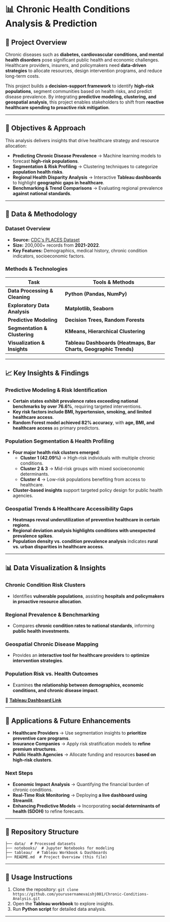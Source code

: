 # 📊 Chronic Health Conditions Analysis & Prediction

## 📌 Project Overview
Chronic diseases such as **diabetes, cardiovascular conditions, and mental health disorders** pose significant public health and economic challenges. Healthcare providers, insurers, and policymakers need **data-driven strategies** to allocate resources, design intervention programs, and reduce long-term costs. 

This project builds a **decision-support framework** to identify **high-risk populations**, segment communities based on health risks, and predict disease prevalence. By integrating **predictive modeling, clustering, and geospatial analysis**, this project enables stakeholders to shift from **reactive healthcare spending to proactive risk mitigation**.

---

## 🎯 Objectives & Approach
This analysis delivers insights that drive healthcare strategy and resource allocation:

- **Predicting Chronic Disease Prevalence** → Machine learning models to forecast **high-risk populations**.
- **Segmentation & Risk Profiling** → Clustering techniques to categorize **population health risks**.
- **Regional Health Disparity Analysis** → Interactive **Tableau dashboards** to highlight **geographic gaps in healthcare**.
- **Benchmarking & Trend Comparisons** → Evaluating regional prevalence **against national standards**.

---

## 🔬 Data & Methodology

### **Dataset Overview**
- **Source:** [CDC's PLACES Dataset](https://data.cdc.gov/d/swc5-untb)
- **Size:** 200,000+ records from **2021-2022**.
- **Key Features:** Demographics, medical history, chronic condition indicators, socioeconomic factors.

### **Methods & Technologies**
| Task | Tools & Methods |
|------|----------------|
| **Data Processing & Cleaning** | **Python (Pandas, NumPy)** |
| **Exploratory Data Analysis** | **Matplotlib, Seaborn** |
| **Predictive Modeling** | **Decision Trees, Random Forests** |
| **Segmentation & Clustering** | **KMeans, Hierarchical Clustering** |
| **Visualization & Insights** | **Tableau Dashboards (Heatmaps, Bar Charts, Geographic Trends)** |

---

## 📈 Key Insights & Findings

### **Predictive Modeling & Risk Identification**
- **Certain states exhibit prevalence rates exceeding national benchmarks by over 76.6%**, requiring targeted interventions.
- **Key risk factors include BMI, hypertension, smoking, and limited healthcare access**.
- **Random Forest model achieved 82% accuracy**, with **age, BMI, and healthcare access** as primary predictors.

### **Population Segmentation & Health Profiling**
- **Four major health risk clusters emerged**:
  - **Cluster 1 (42.09%)** → High-risk individuals with multiple chronic conditions.
  - **Cluster 2 & 3** → Mid-risk groups with mixed socioeconomic determinants.
  - **Cluster 4** → Low-risk populations benefiting from access to healthcare.
- **Cluster-based insights** support targeted policy design for public health agencies.

### **Geospatial Trends & Healthcare Accessibility Gaps**
- **Heatmaps reveal underutilization of preventive healthcare in certain regions**.
- **Regional deviation analysis highlights conditions with unexpected prevalence spikes**.
- **Population density vs. condition prevalence analysis** indicates **rural vs. urban disparities in healthcare access**.

---

## 📊 Data Visualization & Insights

### **Chronic Condition Risk Clusters**
- Identifies **vulnerable populations**, assisting **hospitals and policymakers in proactive resource allocation**.

### **Regional Prevalence & Benchmarking**
- Compares **chronic condition rates to national standards**, informing **public health investments**.

### **Geospatial Chronic Disease Mapping**
- Provides an **interactive tool for healthcare providers** to **optimize intervention strategies**.

### **Population Risk vs. Health Outcomes**
- Examines **the relationship between demographics, economic conditions, and chronic disease impact**.

🔗 **[Tableau Dashboard Link](https://public.tableau.com/views/chronic-condition-analysis/Dashboard1?:language=en-US&publish=yes&:sid=&:redirect=auth&:display_count=n&:origin=viz_share_link)**

---

## 🚀 Applications & Future Enhancements
- **Healthcare Providers** → Use segmentation insights to **prioritize preventive care programs**.
- **Insurance Companies** → Apply risk stratification models to **refine premium structures**.
- **Public Health Agencies** → Allocate funding and resources **based on high-risk clusters**.

### Next Steps
- **Economic Impact Analysis** → Quantifying the financial burden of chronic conditions.
- **Real-Time Risk Monitoring** → Deploying **a live dashboard using Streamlit**.
- **Enhancing Predictive Models** → Incorporating **social determinants of health (SDOH)** to refine forecasts.

---

## 📂 Repository Structure
```
├── data/  # Processed datasets
├── notebooks/  # Jupyter Notebooks for modeling
├── tableau/  # Tableau Workbook & Dashboards
├── README.md  # Project Overview (this file)
```

---

## 🔧 Usage Instructions
1. Clone the repository: `git clone https://github.com/yourusernamevaishj001/Chronic-Conditions-Analysis.git`
2. Open the **Tableau workbook** to explore insights.
3. Run **Python script** for detailed data analysis.

---
